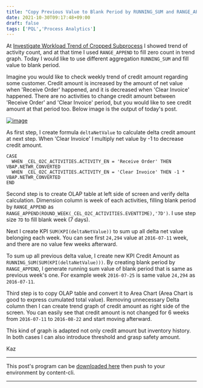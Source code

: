 ```yaml
---
title: "Copy Previous Value to Blank Period by RUNNING_SUM and RANGE_APPEND functions"
date: 2021-10-30T09:17:48+09:00
draft: false
tags: ['PQL','Process Analytics']
---
```


At [Investigate Workload Trend of Cropped Subprocess](../2021-10-16-investigate-workload-trend-of-cropped-subprocess) I showed trend of activity count, and at that time I used `RANGE_APPEND` to fill zero count in trend graph. Today I would like to use different aggregation `RUNNING_SUM` and fill value to blank period. 

Imagine you would like to check weekly trend of credit amount regarding some customer. Credit amount is increased by the amount of net value when 'Receive Order' happened, and it is decreased when 'Clear Invoice' happened. There are no activities to change credit amount between 'Receive Order' and 'Clear Invoice' period, but you would like to see credit amount at that period too. Below image is the output of today's post.

[![image](https://user-images.githubusercontent.com/67397583/139514193-7fcb6fb5-e9cb-4a60-9864-6f3da0cb5c7f.png)](https://user-images.githubusercontent.com/67397583/139514193-7fcb6fb5-e9cb-4a60-9864-6f3da0cb5c7f.png)

As first step, I create formula `deltaNetValue` to calculate delta credit amount at next step. When 'Clear Invoice' I multiply net value by -1  to decrease credit amount.

```
CASE
  WHEN _CEL_O2C_ACTIVITIES.ACTIVITY_EN = 'Receive Order' THEN VBAP.NETWR_CONVERTED
  WHEN _CEL_O2C_ACTIVITIES.ACTIVITY_EN = 'Clear Invoice' THEN -1 * VBAP.NETWR_CONVERTED
END
```

Second step is to create OLAP table at left side of screen and verify delta calculation. Dimension column is week of each activities, filling blank period by `RANGE_APPEND` as `RANGE_APPEND(ROUND_WEEK(_CEL_O2C_ACTIVITIES.EVENTTIME),'7D')`. I use step size `7D` to fill blank week (7 days).

Next I create KPI `SUM(KPI(deltaNetValue))` to sum up all delta net value belonging each week. You can see first `24,294` value at `2016-07-11` week, and there are no value few weeks afterward.

To sum up all previous delta value, I create new KPI Credit Amount as `RUNNING_SUM(SUM(KPI(deltaNetValue)))`. By creating blank period by `RANGE_APPEND`, I generate running sum value of blank period that is same as previous week's one. For example week `2016-07-25` is same value `24,294` as `2016-07-11`.

Third step is to copy OLAP table and convert it to Area Chart (Area Chart is good to express cumulated total value). Removing unnecessary Delta column then I can create trend graph of credit amount as right side of the screen. You can easily see that credit amount is not changed for 6 weeks from `2016-07-11` to `2016-08-22` and start moving afterward.

This kind of graph is adapted not only credit amount but inventory history. In both cases I can also introduce threshold and grasp safety amount.

Kaz

---

This post's program can be [downloaded here](../../examples/o2c_analysis_20211030.json) then push to your environment by content-cli.

---

